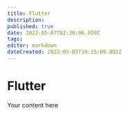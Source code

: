 ```yaml
---
title: Flutter
description: 
published: true
date: 2022-05-07T02:36:06.959Z
tags: 
editor: markdown
dateCreated: 2022-05-05T10:15:09.892Z
---
```


# Flutter
Your content here